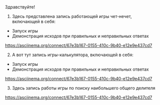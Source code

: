 Здравствуйте!

1. Здесь представлена запись работающей игры чет-нечет, включающей в себя:
- Запуск игры
- Демонстрация исходов при правильных и неправильных ответах


https://asciinema.org/connect/67e3b167-0155-410c-9b40-e12e9e437cd7


2. А вот тут запись игры-калькулятора, включающей в себя:
- Запуск игры
- Демонстрация исходов при правильных и неправильных ответах

https://asciinema.org/connect/67e3b167-0155-410c-9b40-e12e9e437cd7

3. Здесь запись работы игры по поиску наибольшего общего делителя

https://asciinema.org/connect/67e3b167-0155-410c-9b40-e12e9e437cd7

